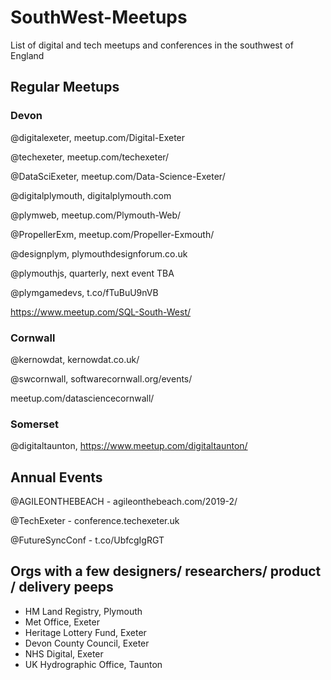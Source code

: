 # SouthWest-Meetups
List of digital and tech meetups and conferences in the southwest of England

## Regular Meetups
### Devon
@digitalexeter, meetup.com/Digital-Exeter

@techexeter, meetup.com/techexeter/

@DataSciExeter, meetup.com/Data-Science-Exeter/

@digitalplymouth, digitalplymouth.com

@plymweb, meetup.com/Plymouth-Web/

@PropellerExm, meetup.com/Propeller-Exmouth/

@designplym, plymouthdesignforum.co.uk

@plymouthjs, quarterly, next event TBA

@plymgamedevs, t.co/fTuBuU9nVB

https://www.meetup.com/SQL-South-West/

### Cornwall
@kernowdat, kernowdat.co.uk/

@swcornwall, softwarecornwall.org/events/

meetup.com/datasciencecornwall/

### Somerset
@digitaltaunton, https://www.meetup.com/digitaltaunton/

## Annual Events
@AGILEONTHEBEACH - agileonthebeach.com/2019-2/

@TechExeter - conference.techexeter.uk

@FutureSyncConf - t.co/UbfcgIgRGT

## Orgs with a few designers/ researchers/ product / delivery peeps
* HM Land Registry, Plymouth
* Met Office, Exeter
* Heritage Lottery Fund, Exeter
* Devon County Council, Exeter
* NHS Digital, Exeter
* UK Hydrographic Office, Taunton
